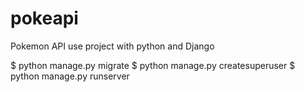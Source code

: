 # pokeapi
Pokemon API use project with python and Django


$ python manage.py migrate
$ python manage.py createsuperuser
$ python manage.py runserver

